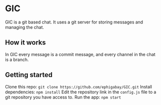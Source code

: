 # GIC
GIC is a git based chat. It uses a git server for storing messages and managing the chat.

## How it works
In GIC every message is a commit message, and every channel in the chat is a branch.

## Getting started
Clone this repo:
`git clone https://github.com/ephigabay/GIC.git`
Install dependencies:
`npm install`
Edit the repository link in the `config.js` file to a git repository you have access to.
Run the app: `npm start`